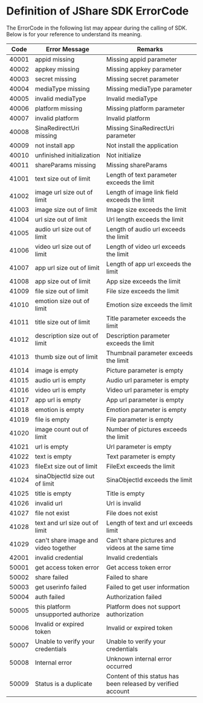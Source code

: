 # Definition of JShare SDK ErrorCode 

The ErrorCode in the following list may appear during the calling of SDK. Below is for your reference to understand its meaning.

| **Code** | **Error Message**                    | **Remarks**                                                  |
|----------|--------------------------------------|--------------------------------------------------------------|
| 40001    | appid missing                        | Missing appid parameter                                      |
| 40002    | appkey missing                       | Missing appkey parameter                                     |
| 40003    | secret missing                       | Missing secret parameter                                     |
| 40004    | mediaType missing                    | Missing mediaType parameter                                  |
| 40005    | invalid mediaType                    | Invalid mediaType                                            |
| 40006    | platform missing                     | Missing platform parameter                                   |
| 40007    | invalid platform                     | Invalid platform                                             |
| 40008    | SinaRedirectUri missing              | Missing SinaRedirectUri parameter                            |
| 40009    | not install app                      | Not install the application                                  |
| 40010    | unfinished initialization            | Not initialize                                               |
| 40011    | shareParams missing                  | Missing shareParams                                          |
| 41001    | text size out of limit               | Length of text parameter exceeds the limit                   |
| 41002    | image url size out of limit          | Length of image link field exceeds the limit                 |
| 41003    | image size out of limit              | Image size exceeds the limit                                 |
| 41004    | url size out of limit                | Url length exceeds the limit                                 |
| 41005    | audio url size out of limit          | Length of audio url exceeds the limit                        |
| 41006    | video url size out of limit          | Length of video url exceeds the limit                        |
| 41007    | app url size out of limit            | Length of app url exceeds the limit                          |
| 41008    | app size out of limit                | App size exceeds the limit                                   |
| 41009    | file size out of limit               | File size exceeds the limit                                  |
| 41010    | emotion size out of limit            | Emotion size exceeds the limit                               |
| 41011    | title size out of limit              | Title parameter exceeds the limit                            |
| 41012    | description size out of limit        | Description parameter exceeds the limit                      |
| 41013    | thumb size out of limit              | Thumbnail parameter exceeds the limit                        |
| 41014    | image is empty                       | Picture parameter is empty                                   |
| 41015    | audio url is empty                   | Audio url parameter is empty                                 |
| 41016    | video url is empty                   | Video url parameter is empty                                 |
| 41017    | app url is empty                     | App url parameter is empty                                   |
| 41018    | emotion is empty                     | Emotion parameter is empty                                   |
| 41019    | file is empty                        | File parameter is empty                                      |
| 41020    | image count out of limit             | Number of pictures exceeds the limit                         |
| 41021    | url is empty                         | Url parameter is empty                                       |
| 41022    | text is empty                        | Text parameter is empty                                      |
| 41023    | fileExt size out of limit            | FileExt exceeds the limit                                    |
| 41024    | sinaObjectId size out of limit       | SinaObjectId exceeds the limit                               |
| 41025    | title is empty                       | Title is empty                                               |
| 41026    | invalid url                          | Url is invalid                                               |
| 41027    | file not exist                       | File does not exist                                          |
| 41028    | text and url size out of limit       | Length of text and url exceeds limit                         |
| 41029    | can't share image and video together | Can't share pictures and videos at the same time             |
| 42001    | invalid credential                   | Invalid credentials                                          |
| 50001    | get access token error               | Get access token error                                       |
| 50002    | share failed                         | Failed to share                                              |
| 50003    | get userinfo failed                  | Failed to get user information                               |
| 50004    | auth failed                          | Authorization failed                                         |
| 50005    | this platform unsupported authorize  | Platform does not support authorization                      |
| 50006    | Invalid or expired token             | Invalid or expired token                                     |
| 50007    | Unable to verify your credentials    | Unable to verify your credentials                            |
| 50008    | Internal error                       | Unknown internal error occurred                              |
| 50009    | Status is a duplicate                | Content of this status has been released by verified account |
